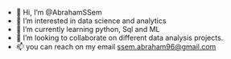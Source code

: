 - 👋 Hi, I’m @AbrahamSSem
- 👀 I’m interested in data science and analytics
- 🌱 I’m currently learning python, Sql and ML
- 💞️ I’m looking to collaborate on different  data analysis projects.
- 📫 you can reach on my email ssem.abraham96@gmail.com

<!---
AbrahamSSem/AbrahamSSem is a ✨ special ✨ repository because its `README.md` (this file) appears on your GitHub profile.
You can click the Preview link to take a look at your changes.
--->
